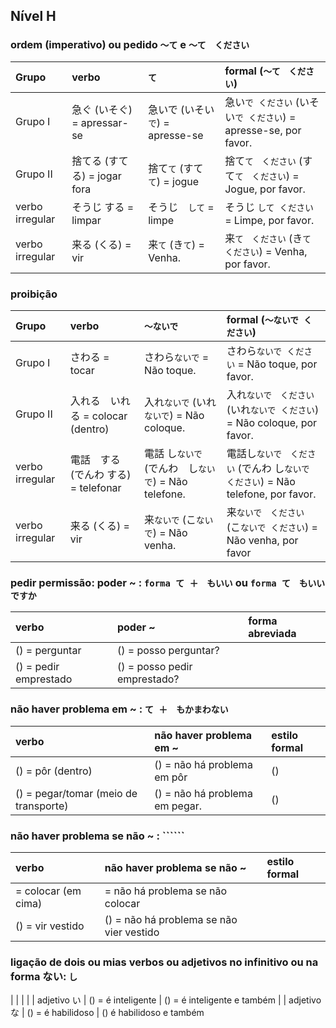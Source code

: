 ## Nível H

### ordem (imperativo) ou pedido ```〜て``` e ```〜て　ください```

| Grupo | verbo | ```て``` | formal (```〜て　ください```) |
|:---|:---|:---|:---|
| Grupo I | 急ぐ (いそぐ) = apressar-se | 急いで (いそい```で```) = apresse-se | 急い```で ください``` (いそい```で ください```) = apresse-se, por favor. |
| Grupo II | 捨てる (すてる) = jogar fora | 捨て```て``` (すて```て```) = jogue | 捨て```て　ください``` (すて```て　ください```) = Jogue, por favor. |
| verbo irregular | そうじ する = limpar | そうじ　```して``` = limpe | そうじ ```して ください``` = Limpe, por favor. |
| verbo irregular | 来る (くる) = vir | 来```て``` (き```て```) = Venha. | 来```て　ください``` (き```て ください```) = Venha, por favor. |


### proibição

| Grupo | verbo | ```〜ないで``` | formal (```〜ないで ください```) |
|:---|:---|:---|:---|
| Grupo I | さわる = tocar | さわら```ないで``` = Não toque. | さわら```ないで ください``` = Não toque, por favor. |
| Grupo II | 入れる　いれる = colocar (dentro) | 入れ```ないで``` (いれ```ないで```) = Não coloque. | 入れ```ないで　ください``` (いれ```ないで ください```) = Não coloque, por favor. |
| verbo irregular | 電話　する (でんわ する) = telefonar | 電話 し```ないで``` (でんわ　し```ないで```) = Não telefone. | 電話し```ないで　ください``` (でんわ し```ないで　ください```) = Não telefone, por favor. |
| verbo irregular | 来る (くる) = vir | 来```ないで``` (こ```ないで```) = Não venha. | 来```ないで　ください``` (こ```ないで ください```) = Não venha, por favor |


### pedir permissão: poder ~ : ```forma て ＋　もいい``` ou ```forma て　もいい　ですか```

| verbo | poder ~ | forma abreviada |
|:---|:---|:---|
|  () = perguntar |  () = posso perguntar? |  |
|  () = pedir emprestado |  () = posso pedir emprestado? |  |

### não haver problema em ~ : ```て ＋　もかまわない``` 
| verbo | não haver problema em ~ | estilo formal |
|:---|:---|:---|
|  () = pôr (dentro) |  () = não há problema em pôr |  () |
|  () = pegar/tomar (meio de transporte) |  () = não há problema em pegar. |  () |

### não haver problema se não ~ : ``````
| verbo | não haver problema se não ~ | estilo formal |
|:---|:---|:---|
|  = colocar (em cima) |  = não há problema se não colocar |  |
|  () = vir vestido |  () = não há problema se não vier vestido |  |

### ligação de dois ou mias verbos ou adjetivos no infinitivo ou na forma ない: ```し```

|  |  |  |
| adjetivo い |  () = é inteligente |  () = é inteligente e também |
| adjetivo な |  () = é habilidoso |  () é habilidoso e também 